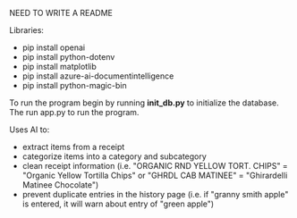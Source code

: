 NEED TO WRITE A README

Libraries:
- pip install openai
- pip install python-dotenv
- pip install matplotlib
- pip install azure-ai-documentintelligence
- pip install python-magic-bin

To run the program begin by running **init_db.py** to initialize the database. The run app.py to run the program.

Uses AI to:
- extract items from a receipt
- categorize items into a category and subcategory
- clean receipt information (i.e. "ORGANIC RND YELLOW TORT. CHIPS" = "Organic Yellow Tortilla Chips" or "GHRDL CAB MATINEE" = "Ghirardelli Matinee Chocolate")
- prevent duplicate entries in the history page (i.e. if "granny smith apple" is entered, it will warn about entry of "green apple")
